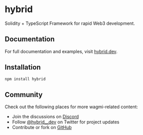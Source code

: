 # hybrid

Solidity + TypeScript Framework for rapid Web3 development.

## Documentation

For full documentation and examples, visit [hybrid.dev](https://hybrid.dev).

## Installation

```sh
npm install hybrid
```

## Community

Check out the following places for more wagmi-related content:

- Join the discussions on [Discord](https://discord.gg/AcJFXZ9Mfk)
- Follow [@hybrid\_\_dev](https://twitter.com/hybrid__dev) on Twitter for project updates
- Contribute or fork on [GitHub](https://github.com/hybridhq/hybrid)
